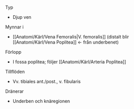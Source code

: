Typ
- Djup ven

Mynnar i
- [[Anatomi/Kärl/Vena Femoralis|V. femoralis]] (distalt blir [[Anatomi/Kärl/Vena Poplitea]] ← från underbenet)

Förlopp
- I fossa poplitea; följer [[Anatomi/Kärl/Arteria Poplitea]]

Tillflöden
- Vv. tibiales ant./post., v. fibularis

Dränerar
- Underben och knäregionen

